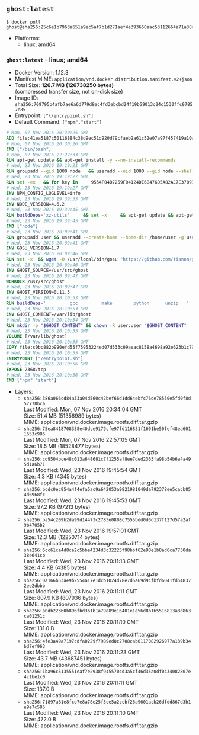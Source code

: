## `ghost:latest`

```console
$ docker pull ghost@sha256:25c6e1b7963a651a9ec5af7b1d271aef4e393660aac53112664a71a38cd54875
```

-	Platforms:
	-	linux; amd64

### `ghost:latest` - linux; amd64

-	Docker Version: 1.12.3
-	Manifest MIME: `application/vnd.docker.distribution.manifest.v2+json`
-	Total Size: **126.7 MB (126738250 bytes)**  
	(compressed transfer size, not on-disk size)
-	Image ID: `sha256:709795b4afb7ae6a6d779d8ec4fd3ebcbd24f19b59013c24c1530ffc97857e85`
-	Entrypoint: `["\/entrypoint.sh"]`
-	Default Command: `["npm","start"]`

```dockerfile
# Mon, 07 Nov 2016 20:30:25 GMT
ADD file:41ea5187c50116884c38d9ec51d920d79cfaeb2a61c52e07a97f457419a10a4f in / 
# Mon, 07 Nov 2016 20:30:26 GMT
CMD ["/bin/bash"]
# Mon, 07 Nov 2016 22:27:33 GMT
RUN apt-get update && apt-get install -y --no-install-recommends 		ca-certificates 		curl 		wget 	&& rm -rf /var/lib/apt/lists/*
# Wed, 23 Nov 2016 19:19:21 GMT
RUN groupadd --gid 1000 node   && useradd --uid 1000 --gid node --shell /bin/bash --create-home node
# Wed, 23 Nov 2016 19:19:27 GMT
RUN set -ex   && for key in     9554F04D7259F04124DE6B476D5A82AC7E37093B     94AE36675C464D64BAFA68DD7434390BDBE9B9C5     0034A06D9D9B0064CE8ADF6BF1747F4AD2306D93     FD3A5288F042B6850C66B31F09FE44734EB7990E     71DCFD284A79C3B38668286BC97EC7A07EDE3FC1     DD8F2338BAE7501E3DD5AC78C273792F7D83545D     B9AE9905FFD7803F25714661B63B535A4C206CA9     C4F0DFFF4E8C1A8236409D08E73BC641CC11F4C8   ; do     gpg --keyserver ha.pool.sks-keyservers.net --recv-keys "$key";   done
# Wed, 23 Nov 2016 19:19:27 GMT
ENV NPM_CONFIG_LOGLEVEL=info
# Wed, 23 Nov 2016 19:39:33 GMT
ENV NODE_VERSION=4.6.2
# Wed, 23 Nov 2016 19:39:45 GMT
RUN buildDeps='xz-utils'     && set -x     && apt-get update && apt-get install -y $buildDeps --no-install-recommends     && rm -rf /var/lib/apt/lists/*     && curl -SLO "https://nodejs.org/dist/v$NODE_VERSION/node-v$NODE_VERSION-linux-x64.tar.xz"     && curl -SLO "https://nodejs.org/dist/v$NODE_VERSION/SHASUMS256.txt.asc"     && gpg --batch --decrypt --output SHASUMS256.txt SHASUMS256.txt.asc     && grep " node-v$NODE_VERSION-linux-x64.tar.xz\$" SHASUMS256.txt | sha256sum -c -     && tar -xJf "node-v$NODE_VERSION-linux-x64.tar.xz" -C /usr/local --strip-components=1     && rm "node-v$NODE_VERSION-linux-x64.tar.xz" SHASUMS256.txt.asc SHASUMS256.txt     && apt-get purge -y --auto-remove $buildDeps     && ln -s /usr/local/bin/node /usr/local/bin/nodejs
# Wed, 23 Nov 2016 19:39:45 GMT
CMD ["node"]
# Wed, 23 Nov 2016 20:09:41 GMT
RUN groupadd user && useradd --create-home --home-dir /home/user -g user user
# Wed, 23 Nov 2016 20:09:41 GMT
ENV GOSU_VERSION=1.7
# Wed, 23 Nov 2016 20:09:46 GMT
RUN set -x 	&& wget -O /usr/local/bin/gosu "https://github.com/tianon/gosu/releases/download/$GOSU_VERSION/gosu-$(dpkg --print-architecture)" 	&& wget -O /usr/local/bin/gosu.asc "https://github.com/tianon/gosu/releases/download/$GOSU_VERSION/gosu-$(dpkg --print-architecture).asc" 	&& export GNUPGHOME="$(mktemp -d)" 	&& gpg --keyserver ha.pool.sks-keyservers.net --recv-keys B42F6819007F00F88E364FD4036A9C25BF357DD4 	&& gpg --batch --verify /usr/local/bin/gosu.asc /usr/local/bin/gosu 	&& rm -r "$GNUPGHOME" /usr/local/bin/gosu.asc 	&& chmod +x /usr/local/bin/gosu 	&& gosu nobody true
# Wed, 23 Nov 2016 20:09:46 GMT
ENV GHOST_SOURCE=/usr/src/ghost
# Wed, 23 Nov 2016 20:09:47 GMT
WORKDIR /usr/src/ghost
# Wed, 23 Nov 2016 20:09:47 GMT
ENV GHOST_VERSION=0.11.3
# Wed, 23 Nov 2016 20:10:53 GMT
RUN buildDeps=' 		gcc 		make 		python 		unzip 	' 	&& set -x 	&& apt-get update && apt-get install -y $buildDeps --no-install-recommends && rm -rf /var/lib/apt/lists/* 	&& wget -O ghost.zip "https://ghost.org/archives/ghost-${GHOST_VERSION}.zip" 	&& unzip ghost.zip 	&& npm install --production 	&& apt-get purge -y --auto-remove -o APT::AutoRemove::RecommendsImportant=false -o APT::AutoRemove::SuggestsImportant=false $buildDeps 	&& rm ghost.zip 	&& npm cache clean 	&& rm -rf /tmp/npm*
# Wed, 23 Nov 2016 20:10:53 GMT
ENV GHOST_CONTENT=/var/lib/ghost
# Wed, 23 Nov 2016 20:10:54 GMT
RUN mkdir -p "$GHOST_CONTENT" && chown -R user:user "$GHOST_CONTENT"
# Wed, 23 Nov 2016 20:10:55 GMT
VOLUME [/var/lib/ghost]
# Wed, 23 Nov 2016 20:10:55 GMT
COPY file:c0bc882b990efd55f75953224ed07d533c09aeac8158a4698a92e623b1c79ce9 in /entrypoint.sh 
# Wed, 23 Nov 2016 20:10:55 GMT
ENTRYPOINT ["/entrypoint.sh"]
# Wed, 23 Nov 2016 20:10:56 GMT
EXPOSE 2368/tcp
# Wed, 23 Nov 2016 20:10:56 GMT
CMD ["npm" "start"]
```

-	Layers:
	-	`sha256:386a066cd84a33a04d560c42bef66d1dd64ebfc76de78550e5fd0f8d57778bca`  
		Last Modified: Mon, 07 Nov 2016 20:34:04 GMT  
		Size: 51.4 MB (51356989 bytes)  
		MIME: application/vnd.docker.image.rootfs.diff.tar.gzip
	-	`sha256:75ea8418708338e40dce9179cfe97fd116831f1601be50fef48ea6011653c986`  
		Last Modified: Mon, 07 Nov 2016 22:57:05 GMT  
		Size: 18.5 MB (18528477 bytes)  
		MIME: application/vnd.docker.image.rootfs.diff.tar.gzip
	-	`sha256:cd9504bce48c013a648681c7f1255af8ee7ded2363fa98b54b6a4a495d1a6b71`  
		Last Modified: Wed, 23 Nov 2016 19:45:54 GMT  
		Size: 4.3 KB (4345 bytes)  
		MIME: application/vnd.docker.image.rootfs.diff.tar.gzip
	-	`sha256:bcdc0ec954a4f4efa5ac9a642053a9821981049da792378ee5cacb854d6968fc`  
		Last Modified: Wed, 23 Nov 2016 19:45:53 GMT  
		Size: 97.2 KB (97213 bytes)  
		MIME: application/vnd.docker.image.rootfs.diff.tar.gzip
	-	`sha256:ba54c209b2da99d14473c2783e0808c7555bdd0d6d137f127d57a2af9b4705b2`  
		Last Modified: Wed, 23 Nov 2016 19:57:01 GMT  
		Size: 12.3 MB (12250714 bytes)  
		MIME: application/vnd.docker.image.rootfs.diff.tar.gzip
	-	`sha256:6cc61ca4d8ce2c5bbe4234d3c32225f98bbf62e90e1b8ad6ca7730da38e641cb`  
		Last Modified: Wed, 23 Nov 2016 20:11:13 GMT  
		Size: 4.4 KB (4385 bytes)  
		MIME: application/vnd.docker.image.rootfs.diff.tar.gzip
	-	`sha256:0a166b53ae9b2554a17e1dcb1024d78e7d6a69d9cfbfd6041fd548372ee2dbbb`  
		Last Modified: Wed, 23 Nov 2016 20:11:11 GMT  
		Size: 807.9 KB (807936 bytes)  
		MIME: application/vnd.docker.image.rootfs.diff.tar.gzip
	-	`sha256:a0db22360b896fbd361b1a79e89e16401e1e56d8b165516813a8d863ca01251c`  
		Last Modified: Wed, 23 Nov 2016 20:11:10 GMT  
		Size: 131.0 B  
		MIME: application/vnd.docker.image.rootfs.diff.tar.gzip
	-	`sha256:4fe3a49a7197cdfa0229f7989ed8c2708cab0117082926977a139b34bd7ef963`  
		Last Modified: Wed, 23 Nov 2016 20:11:23 GMT  
		Size: 43.7 MB (43687451 bytes)  
		MIME: application/vnd.docker.image.rootfs.diff.tar.gzip
	-	`sha256:1ba96c5135551eaf7e2938f945570cd3a5cf46d35a0df0434082807e4c1be1c0`  
		Last Modified: Wed, 23 Nov 2016 20:11:11 GMT  
		Size: 137.0 B  
		MIME: application/vnd.docker.image.rootfs.diff.tar.gzip
	-	`sha256:71897a81e8fce7e8a78e25f3ce5a2ccbf26a9601acb26dfdd867d3b1e9e7c585`  
		Last Modified: Wed, 23 Nov 2016 20:11:10 GMT  
		Size: 472.0 B  
		MIME: application/vnd.docker.image.rootfs.diff.tar.gzip
